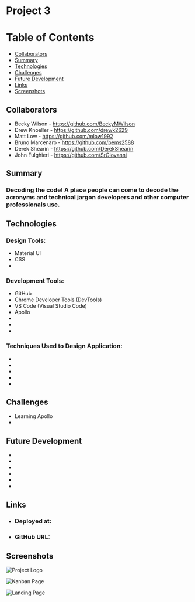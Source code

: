 # <b>Project 3</b>

<h1><b>Table of Contents</b></h1>
<ul>
    <li>
     <a href="#Collaborators">Collaborators</a>
    </li>
    <li>
     <a href="#Summary">Summary</a>
    </li>
    <li>
     <a href="#technologies">Technologies</a>
    </li>
    <li>
     <a href="#challenges">Challenges</a>
    </li>
    <li>
     <a href="#futre-development">Future Development</a>
    </li>
    <li>
     <a href="#links">Links</a>
    </li>
    <li>
     <a href="#screenshots">Screenshots</a>
    </li>
</ul>

## <h2><b>Collaborators</b></h2>
- Becky Wilson - https://github.com/BeckyMWilson
- Drew Knoeller - https://github.com/drewk2629
- Matt Low - https://github.com/mlow1992
- Bruno Marcenaro - https://github.com/bems2588
- Derek Shearin - https://github.com/DerekShearin
- John Fulghieri - https://github.com/SrGiovanni

### <h2><b>Summary</b></h2>
<h3>Decoding the code! A place people can come to decode the acronyms and technical jargon developers and other computer professionals use.
</h3>

### <h2><b>Technologies</b></h2>
<h3>Design Tools:</h3>
 <ul>
   <li>
    Material UI
   </li>
   <li>
    CSS
   </li>
   <li>
</ul>

<h3>Development Tools:</h3>
 <ul>
   <li>
    GitHub
   </li>
   <li>
    Chrome Developer Tools (DevTools)
   </li>
   <li>
    VS Code (Visual Studio Code)
   </li>
   <li>
    Apollo
   </li>
   <li>
   </li>
   <li>
   </li>
   <li>
   </li>
 </ul>

<h3>Techniques Used to Design Application:</h3>
 <ul>
   <li>
   </li>
   <li>    
   </li>
   <li>
   </li>
   <li>  
   </li>
   <li>
   </li>
 </ul>

### <h2><b>Challenges</b></h2>
<ul>
 <li>
  Learning Apollo
 </li>
 <li>
 </li>
</ul>

### <h2><b>Future Development</b></h2>
<ul>
 <li>
 </li>
 <li>
 </li>
 <li>
 </li>
 <li>
 </li>
 <li>
 </li>
 <li>
</ul>

### <h2><b>Links</b></h2>
<ul>
 <li>
   <h3>Deployed at:</h3>

 </li>
 <li>
   <h3>GitHub URL:</h3>

 </li>
</ul>

### <h2><b>Screenshots</b></h2>

![Project Logo]()

![Kanban Page]()

![Landing Page]()




